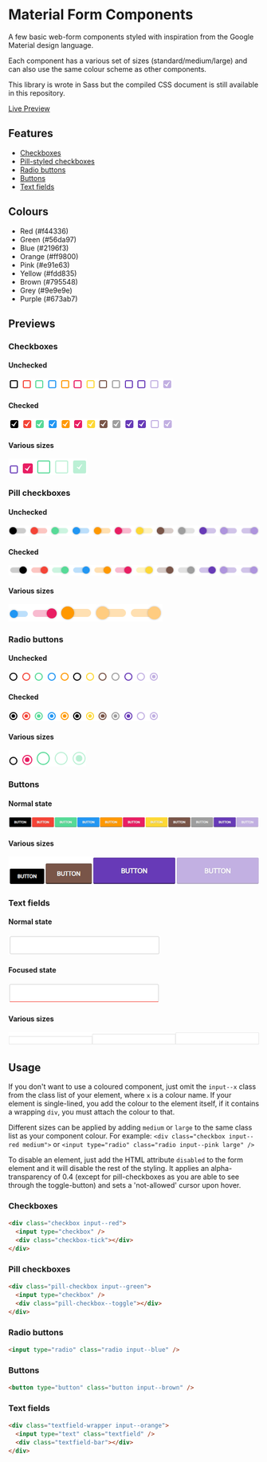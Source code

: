 # Material Form Components
A few basic web-form components styled with inspiration from the Google Material design language.

Each component has a various set of sizes (standard/medium/large) and can also use the same colour scheme as other components.

This library is wrote in Sass but the compiled CSS document is still available in this repository.

[Live Preview](https://mark-eriksson.com/work/projects/MaterialFormComponents/)

## Features
* [Checkboxes](#checkboxes)
* [Pill-styled checkboxes](#pill-checkboxes)
* [Radio buttons](#radio-buttons)
* [Buttons](#buttons)
* [Text fields](#text-fields)

## Colours
* Red (#f44336)
* Green (#56da97)
* Blue (#2196f3)
* Orange (#ff9800)
* Pink (#e91e63)
* Yellow (#fdd835)
* Brown (#795548)
* Grey (#9e9e9e)
* Purple (#673ab7)

## Previews

### Checkboxes
#### Unchecked
![Unchecked checkboxes](assets/checkbox-unchecked.PNG)
#### Checked
![Checked checkboxes](assets/checkbox-checked.PNG)
#### Various sizes
![Checkbox sizes](assets/checkbox-sizes.PNG)

### Pill checkboxes
#### Unchecked
![Unchecked pill checkboxes](assets/pill-unchecked.PNG)
#### Checked
![Checked pill checkboxes](assets/pill-checked.PNG)
#### Various sizes
![Pill checkbox sizes](assets/pill-sizes.PNG)

### Radio buttons
#### Unchecked
![Unhecked radio button](assets/radio-unchecked.PNG)
#### Checked
![Checked radio button](assets/radio-checked.PNG)
#### Various sizes
![Radio button sizes](assets/radio-sizes.PNG)

### Buttons
#### Normal state
![Normal state buttons](assets/button-normal.PNG)
#### Various sizes
![Button sizes](assets/button-sizes.PNG)

### Text fields
#### Normal state
![Normal state text field](assets/textfield-normal.PNG)
#### Focused state
![Focused state text field](assets/textfield-focused.PNG)
#### Various sizes
![Various text field sizes](assets/textfield-sizes.PNG)

## Usage
If you don't want to use a coloured component, just omit the `input--x` class from the class list of your element, where `x` is a colour name.
If your element is single-lined, you add the colour to the element itself, if it contains a wrapping `div`, you must attach the colour to that.

Different sizes can be applied by adding `medium` or `large` to the same class list as your component colour. For example: `<div class="checkbox input--red medium">` or `<input type="radio" class="radio input--pink large" />`

To disable an element, just add the HTML attribute `disabled` to the form element and it will disable the rest of the styling. It applies an alpha-transparency of 0.4 (except for pill-checkboxes as you are able to see through the toggle-button) and sets a 'not-allowed' cursor upon hover.

### Checkboxes
```html
<div class="checkbox input--red">
  <input type="checkbox" />
  <div class="checkbox-tick"></div>
</div>
```

### Pill checkboxes
```html
<div class="pill-checkbox input--green">
  <input type="checkbox" />
  <div class="pill-checkbox--toggle"></div>
</div>
```

### Radio buttons
```html
<input type="radio" class="radio input--blue" />
```

### Buttons
```html
<button type="button" class="button input--brown" />
```

### Text fields
```html
<div class="textfield-wrapper input--orange">
  <input type="text" class="textfield" />
  <div class="textfield-bar"></div>
</div>
```
